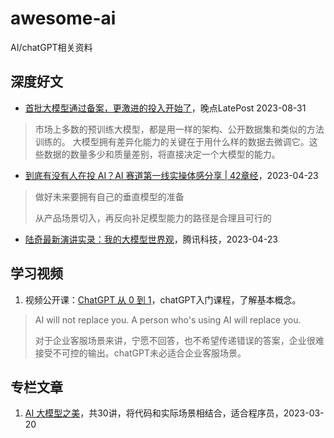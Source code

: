 # awesome-ai

AI/chatGPT相关资料


## 深度好文

- [首批大模型通过备案，更激进的投入开始了](https://mp.weixin.qq.com/s/fjeHxJqF6J83Tv3V6WzzZw)，晚点LatePost  2023-08-31
> 市场上多数的预训练大模型，都是用一样的架构、公开数据集和类似的方法训练的。
> 大模型拥有差异化能力的关键在于用什么样的数据去微调它。这些数据的数量多少和质量差别，将直接决定一个大模型的能力。

- [到底有没有人在投 AI？AI 赛道第一线实操体感分享 | 42章经](https://mp.weixin.qq.com/s/UiiYscg1QXp34ecbHnOJNQ)，2023-04-23
> 做好未来要拥有自己的垂直模型的准备
> 
> 从产品场景切入，再反向补足模型能力的路径是合理且可行的

- [陆奇最新演讲实录：我的大模型世界观](https://mp.weixin.qq.com/s/_ZvyxRpgIA4L4pqfcQtPTQ)，腾讯科技，2023-04-23

## 学习视频

1. 视频公开课：[ChatGPT 从 0 到 1](https://time.geekbang.org/opencourse/videointro/100541101)，chatGPT入门课程，了解基本概念。
> AI will not replace you. A person who's using AI will replace you.
> 
> 对于企业客服场景来讲，宁愿不回答，也不希望传递错误的答案，企业很难接受不可控的输出。chatGPT未必适合企业客服场景。


## 专栏文章

1. [AI 大模型之美](https://time.geekbang.org/column/intro/100541001?tab=intro)，共30讲，将代码和实际场景相结合，适合程序员，2023-03-20
